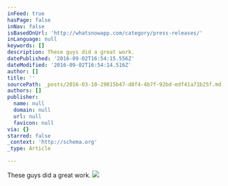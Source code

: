 ```yaml
---
inFeed: true
hasPage: false
inNav: false
isBasedOnUrl: 'http://whatsnowapp.com/category/press-releases/'
inLanguage: null
keywords: []
description: These guys did a great work.
datePublished: '2016-09-02T16:54:15.556Z'
dateModified: '2016-09-02T16:54:14.516Z'
author: []
title: ''
sourcePath: _posts/2016-03-10-29815b47-d8f4-4b7f-92bd-edf41a71b25f.md
authors: []
publisher:
  name: null
  domain: null
  url: null
  favicon: null
via: {}
starred: false
_context: 'http://schema.org'
_type: Article

---
```

These guys did a great work.
![](http://whatsnowapp.com/wp-content/uploads/2014/09/wnlogo-252x220.png)